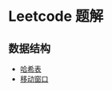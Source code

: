   # Leetcode 题解
  ## 数据结构
- [哈希表](algorithm/Leetcode_content/HashTable)
- [移动窗口](algorithm/Leetcode_content/movewindow)